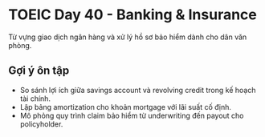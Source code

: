 # TOEIC Day 40 - Banking & Insurance

Từ vựng giao dịch ngân hàng và xử lý hồ sơ bảo hiểm dành cho dân văn phòng.

## Gợi ý ôn tập
- So sánh lợi ích giữa savings account và revolving credit trong kế hoạch tài chính.
- Lập bảng amortization cho khoản mortgage với lãi suất cố định.
- Mô phỏng quy trình claim bảo hiểm từ underwriting đến payout cho policyholder.

